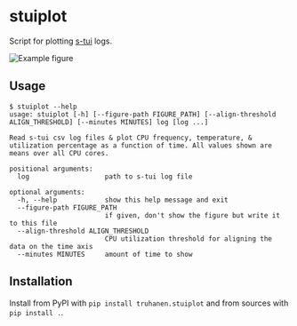 # stuiplot

Script for plotting [s-tui](https://github.com/amanusk/s-tui) logs.

![Example figure](../media/media/example.png?raw=true)

## Usage

```
$ stuiplot --help
usage: stuiplot [-h] [--figure-path FIGURE_PATH] [--align-threshold ALIGN_THRESHOLD] [--minutes MINUTES] log [log ...]

Read s-tui csv log files & plot CPU frequency, temperature, &
utilization percentage as a function of time. All values shown are
means over all CPU cores.

positional arguments:
  log                   path to s-tui log file

optional arguments:
  -h, --help            show this help message and exit
  --figure-path FIGURE_PATH
                        if given, don't show the figure but write it to this file
  --align-threshold ALIGN_THRESHOLD
                        CPU utilization threshold for aligning the data on the time axis
  --minutes MINUTES     amount of time to show
```

## Installation

Install from PyPI with `pip install truhanen.stuiplot` and from sources with
`pip install .`.
